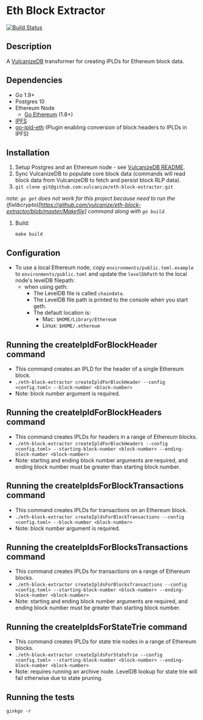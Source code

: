 # Eth Block Extractor

[![Build Status](https://travis-ci.org/vulcanize/eth-block-extractor.svg?branch=master)](https://travis-ci.org/vulcanize/eth-block-extractor)

## Description
A [VulcanizeDB](https://github.com/vulcanize/VulcanizeDB) transformer for creating IPLDs for Ethereum block data.

## Dependencies
 - Go 1.9+
 - Postgres 10
 - Ethereum Node
   - [Go Ethereum](https://ethereum.github.io/go-ethereum/downloads/) (1.8+)
 - [IPFS](https://github.com/ipfs/go-ipfs#build-from-source)
 - [go-ipld-eth](https://github.com/ipfs/go-ipld-eth) (Plugin enabling conversion of block headers to IPLDs in IPFS)

## Installation
1. Setup Postgres and an Ethereum node - see [VulcanizeDB README](https://github.com/vulcanize/VulcanizeDB/blob/master/README.md).
1. Sync VulcanizeDB to populate core block data (commands will read block data from VulcanizeDB to fetch and persist block RLP data).
1. `git clone git@github.com:vulcanize/eth-block-extractor.git`

  _note: `go get` does not work for this project because need to run the (fixlibcrypto)[https://github.com/vulcanize/eth-block-extractor/blob/master/Makefile] command along with `go build`._
1. Build:
    ```
    make build
    ```

## Configuration
- To use a local Ethereum node, copy `environments/public.toml.example` to
  `environments/public.toml` and update the `levelDbPath` to the local node's levelDB filepath:
  - when using geth:
    - The LevelDB file is called `chaindata`.
    - The LevelDB file path is printed to the console when you start geth.
    - The default location is:
      - Mac: `$HOME/Library/Ethereum`
      - Linux: `$HOME/.ethereum`

## Running the createIpldForBlockHeader command
- This command creates an IPLD for the header of a single Ethereum block.
- `./eth-block-extractor createIpldForBlockHeader --config <config.toml> --block-number <block-number>`
- Note: block number argument is required.

## Running the createIpldForBlockHeaders command
- This command creates IPLDs for headers in a range of Ethereum blocks.
- `./eth-block-extractor createIpldForBlockHeaders --config <config.toml> --starting-block-number <block-number> --ending-block-number <block-number>`
- Note: starting and ending block number arguments are required, and ending block number must be greater than starting block number.

## Running the createIpldsForBlockTransactions command
- This command creates IPLDs for transactions on an Ethereum block.
- `./eth-block-extractor createIpldsForBlockTransactions --config <config.toml> --block-number <block-number>`
- Note: block number argument is required.

## Running the createIpldsForBlocksTransactions command
- This command creates IPLDs for transactions on a range of Ethereum blocks.
- `./eth-block-extractor createIpldsForBlocksTransactions --config <config.toml> --starting-block-number <block-number> --ending-block-number <block-number>`
- Note: starting and ending block number arguments are required, and ending block number must be greater than starting block number.

## Running the createIpldsForStateTrie command
- This command creates IPLDs for state trie nodes in a range of Ethereum blocks.
- `./eth-block-extractor createIpldsForStateTrie --config <config.toml> --starting-block-number <block-number> --ending-block-number <block-number>`
- Note: requires running an archive node. LevelDB lookup for state trie will fail otherwise due to state pruning.

## Running the tests
```
ginkgo -r
```

